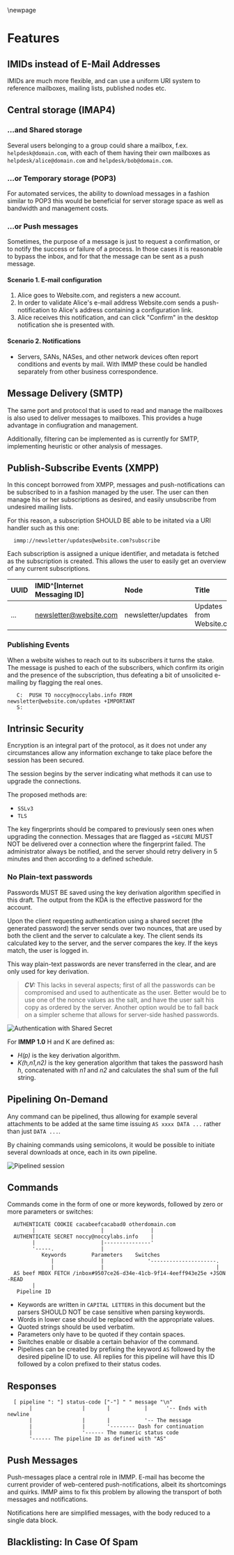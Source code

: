 \newpage

# Features

## IMIDs instead of E-Mail Addresses

IMIDs are much more flexible, and can use a uniform URI system to reference mailboxes, mailing lists, published nodes etc.

## Central storage (IMAP4)

### ...and Shared storage

Several users belonging to a group could share a mailbox, f.ex. 
`helpdesk@domain.com`, with each of them having their own mailboxes
as `helpdesk/alice@domain.com` and `helpdesk/bob@domain.com`.

### ...or Temporary storage (POP3)

For automated services, the ability to download messages in a fashion
similar to POP3 this would be beneficial for server storage space as
well as bandwidth and management costs.

### ...or Push messages

Sometimes, the purpose of a message is just to request a confirmation, or to
notify the success or failure of a process. In those cases it is reasonable
to bypass the inbox, and for that the message can be sent as a push message.

#### Scenario 1. E-mail configuration

 1. Alice goes to Website.com, and registers a new account.
 2. In order to validate Alice's e-mail address Website.com sends a
    push-notification to Alice's address containing a configuration link.
 3. Alice receives this notification, and can click "Confirm" in the desktop
    notification she is presented with.

#### Scenario 2. Notifications

 * Servers, SANs, NASes, and other network devices often report conditions and
   events by mail. With IMMP these could be handled separately from other business
   correspondence.

## Message Delivery (SMTP)

The same port and protocol that is used to read and manage the mailboxes is also used to deliver messages to mailboxes. This provides a huge advantage in confiugration and management.

Additionally, filtering can be implemented as is currently for SMTP, implementing heuristic or other analysis of messages.

## Publish-Subscribe Events (XMPP)

In this concept borrowed from XMPP, messages and push-notifications can be
subscribed to in a fashion managed by the user. The user can then manage his or
her subscriptions as desired, and easily unsubscribe from undesired mailing
lists.

For this reason, a subscription SHOULD BE able to be initated via a URI handler
such as this one:

      immp://newsletter/updates@website.com?subscribe

Each subscription is assigned a unique identifier, and metadata is fetched as
the subscription is created. This allows the user to easily get an overview of
any current subscriptions.

| UUID   | IMID^[Internet Messaging ID] | Node                   | Title                    |
|:-------|:-----------------------------|:-----------------------|:-------------------------|
| ...    | newsletter@website.com       | newsletter/updates     | Updates from Website.com |

### Publishing Events

When a website wishes to reach out to its subscribers it turns the stake. The
message is pushed to each of the subscribers, which confirm its origin and the
presence of the subscription, thus defeating a bit of unsolicited e-mailing by
flagging the real ones.

~~~~
   C:  PUSH TO noccy@noccylabs.info FROM newsletter@website.com/updates +IMPORTANT 
   S:  
~~~~



## Intrinsic Security

Encryption is an integral part of the protocol, as it does not under any
circumstances allow any information exchange to take place before the session
has been secured.

The session begins by the server indicating what methods it can use to upgrade
the connections.

The proposed methods are:

 * `SSLv3`
 * `TLS`

The key fingerprints should be compared to previously seen ones when upgrading
the connection. Messages that are flagged as `+SECURE` MUST NOT be delivered
over a connection where the fingerprint failed. The administrator always be
notified, and the server should retry delivery in 5 minutes and then according
to a defined schedule.

### No Plain-text passwords

Passwords MUST BE saved using the key derivation algorithm specified in
this draft. The output from the KDA is the effective password for the
account.

Upon the client requesting authentication using a shared secret (the generated 
password) the server sends over two nounces, that are used by both the client
and the server to calculate a key. The client sends its calculated key to the
server, and the server compares the key. If the keys match, the user is logged
in.

This way plain-text passwords are never transferred in the clear, and are
only used for key derivation.

> ***CV:*** This lacks in several aspects; first of all the passwords can be
> compromised and used to authenticate as the user. Better would be to use
> one of the nonce values as the salt, and have the user salt his copy as
> ordered by the server. Another option would be to fall back on a simpler
> scheme that allows for server-side hashed passwords.

![Authentication with Shared Secret](images/auth-secret.png)

For **IMMP 1.0** H and K are defined as:

 * *H(p)* is the key derivation algorithm.
 * *K(h,n1,n2)* is the key generation algorithm that takes the password
   hash *h*, concatenated with *n1* and *n2* and calculates the sha1 sum
   of the full string.

## Pipelining On-Demand

Any command can be pipelined, thus allowing for example several attachments
to be added at the same time issuing `AS xxxx DATA ...` rather than just
`DATA ...`.

By chaining commands using semicolons, it would be possible to initiate several downloads at once, each in its own pipeline.

![Pipelined session](images/pipelines.png)

## Commands

Commands come in the form of one or more keywords, followed by zero or more
parameters or switches:

~~~~
  AUTHENTICATE COOKIE cacabeefcacabad0 otherdomain.com
        |                     |               |
  AUTHENTICATE SECRET noccy@noccylabs.info    |
        |                     |---------------'
        '-----.               | 
           Keywords        Parameters    Switches
              |               |              '---------------------.
              |               |                                    |
  AS beef MBOX FETCH /inbox#9507ce26-d34e-41cb-9f14-4eeff943e25e +JSON -READ
        |
   Pipeline ID
~~~~

 * Keywords are written in `CAPITAL LETTERS` in this document but the parsers
   SHOULD NOT be case sensitive when parsing keywords.
 * Words in lower case should be replaced with the appropriate values.
 * Quoted strings should be used verbatim.
 * Parameters only have to be quoted if they contain spaces.
 * Switches enable or disable a certain behavior of the command.
 * Pipelines can be created by prefixing the keyword `AS` followed by the
   desired pipeline ID to use. All replies for this pipeline will have this ID
   followed by a colon prefixed to their status codes.

## Responses

~~~~
  [ pipeline ": "] status-code ["-"] " " message "\n"
       |                |       |           |      '-- Ends with newline
       |                |       |           '-- The message
       |                |       '-------- Dash for continuation
       |                '------ The numeric status code
       '------ The pipeline ID as defined with "AS"
~~~~

## Push Messages

Push-messages place a central role in IMMP. E-mail has become the current provider of web-centered push-notifications, albeit its shortcomings and quirks. IMMP aims to fix this problem by allowing the transport of both messages and notifications.

Notifications here are simplified messages, with the body reduced to a single data block.

## Blacklisting: In Case Of Spam

